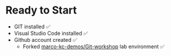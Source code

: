 # Ready to Start

- GIT installed ✅
- Visual Studio Code installed ✅
- Github account created ✅
  - Forked [marco-kc-demos/Git-workshop](https://github.com/marco-kc-demos/Git-workshop) lab environment ✅